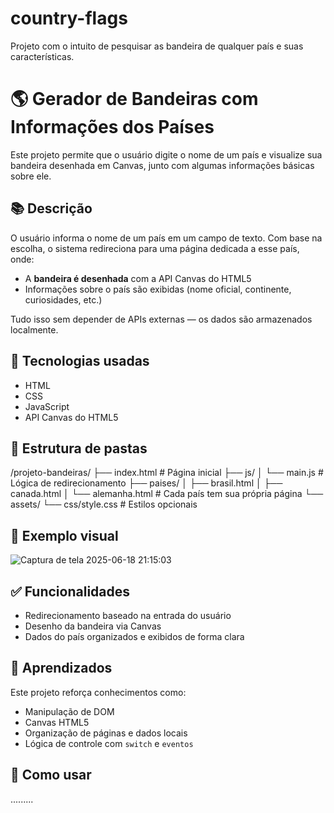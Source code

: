 # country-flags
Projeto com o intuito de pesquisar as bandeira de qualquer país e suas características.
# 🌎 Gerador de Bandeiras com Informações dos Países

Este projeto permite que o usuário digite o nome de um país e visualize sua bandeira desenhada em Canvas, junto com algumas informações básicas sobre ele.

## 📚 Descrição

O usuário informa o nome de um país em um campo de texto. Com base na escolha, o sistema redireciona para uma página dedicada a esse país, onde:

- A **bandeira é desenhada** com a API Canvas do HTML5
- Informações sobre o país são exibidas (nome oficial, continente, curiosidades, etc.)

Tudo isso sem depender de APIs externas — os dados são armazenados localmente.

## 🚀 Tecnologias usadas

- HTML
- CSS
- JavaScript
- API Canvas do HTML5

## 📂 Estrutura de pastas

/projeto-bandeiras/
├── index.html # Página inicial
├── js/
│ └── main.js # Lógica de redirecionamento
├── paises/
│ ├── brasil.html
│ ├── canada.html
│ └── alemanha.html # Cada país tem sua própria página
└── assets/
└── css/style.css # Estilos opcionais


## 📸 Exemplo visual

![Captura de tela 2025-06-18 21:15:03](https://github.com/user-attachments/assets/6d53d558-92a6-4475-97a4-116a070b679b)


## ✅ Funcionalidades

- Redirecionamento baseado na entrada do usuário
- Desenho da bandeira via Canvas
- Dados do país organizados e exibidos de forma clara

## 🧠 Aprendizados

Este projeto reforça conhecimentos como:

- Manipulação de DOM
- Canvas HTML5
- Organização de páginas e dados locais
- Lógica de controle com `switch` e `eventos`

## 📌 Como usar

.........
